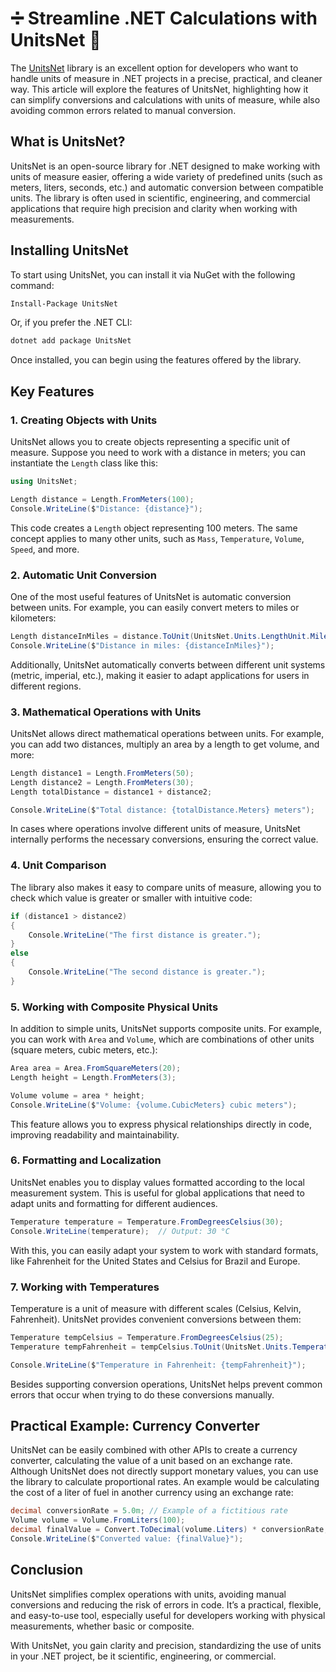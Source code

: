 # ➗ Streamline .NET Calculations with UnitsNet 🧮

The [UnitsNet](https://github.com/angularsen/UnitsNet) library is an excellent option for developers who want to handle units of measure in .NET projects in a precise, practical, and cleaner way. This article will explore the features of UnitsNet, highlighting how it can simplify conversions and calculations with units of measure, while also avoiding common errors related to manual conversion.

## What is UnitsNet?

UnitsNet is an open-source library for .NET designed to make working with units of measure easier, offering a wide variety of predefined units (such as meters, liters, seconds, etc.) and automatic conversion between compatible units. The library is often used in scientific, engineering, and commercial applications that require high precision and clarity when working with measurements.

## Installing UnitsNet

To start using UnitsNet, you can install it via NuGet with the following command:

```bash
Install-Package UnitsNet
```

Or, if you prefer the .NET CLI:

```bash
dotnet add package UnitsNet
```

Once installed, you can begin using the features offered by the library.

## Key Features

### 1. Creating Objects with Units

UnitsNet allows you to create objects representing a specific unit of measure. Suppose you need to work with a distance in meters; you can instantiate the `Length` class like this:

```csharp
using UnitsNet;

Length distance = Length.FromMeters(100);
Console.WriteLine($"Distance: {distance}");
```

This code creates a `Length` object representing 100 meters. The same concept applies to many other units, such as `Mass`, `Temperature`, `Volume`, `Speed`, and more.

### 2. Automatic Unit Conversion

One of the most useful features of UnitsNet is automatic conversion between units. For example, you can easily convert meters to miles or kilometers:

```csharp
Length distanceInMiles = distance.ToUnit(UnitsNet.Units.LengthUnit.Mile);
Console.WriteLine($"Distance in miles: {distanceInMiles}");
```

Additionally, UnitsNet automatically converts between different unit systems (metric, imperial, etc.), making it easier to adapt applications for users in different regions.

### 3. Mathematical Operations with Units

UnitsNet allows direct mathematical operations between units. For example, you can add two distances, multiply an area by a length to get volume, and more:

```csharp
Length distance1 = Length.FromMeters(50);
Length distance2 = Length.FromMeters(30);
Length totalDistance = distance1 + distance2;

Console.WriteLine($"Total distance: {totalDistance.Meters} meters");
```

In cases where operations involve different units of measure, UnitsNet internally performs the necessary conversions, ensuring the correct value.

### 4. Unit Comparison

The library also makes it easy to compare units of measure, allowing you to check which value is greater or smaller with intuitive code:

```csharp
if (distance1 > distance2)
{
    Console.WriteLine("The first distance is greater.");
}
else
{
    Console.WriteLine("The second distance is greater.");
}
```

### 5. Working with Composite Physical Units

In addition to simple units, UnitsNet supports composite units. For example, you can work with `Area` and `Volume`, which are combinations of other units (square meters, cubic meters, etc.):

```csharp
Area area = Area.FromSquareMeters(20);
Length height = Length.FromMeters(3);

Volume volume = area * height;
Console.WriteLine($"Volume: {volume.CubicMeters} cubic meters");
```

This feature allows you to express physical relationships directly in code, improving readability and maintainability.

### 6. Formatting and Localization

UnitsNet enables you to display values formatted according to the local measurement system. This is useful for global applications that need to adapt units and formatting for different audiences.

```csharp
Temperature temperature = Temperature.FromDegreesCelsius(30);
Console.WriteLine(temperature);  // Output: 30 °C
```

With this, you can easily adapt your system to work with standard formats, like Fahrenheit for the United States and Celsius for Brazil and Europe.

### 7. Working with Temperatures

Temperature is a unit of measure with different scales (Celsius, Kelvin, Fahrenheit). UnitsNet provides convenient conversions between them:

```csharp
Temperature tempCelsius = Temperature.FromDegreesCelsius(25);
Temperature tempFahrenheit = tempCelsius.ToUnit(UnitsNet.Units.TemperatureUnit.DegreeFahrenheit);

Console.WriteLine($"Temperature in Fahrenheit: {tempFahrenheit}");
```

Besides supporting conversion operations, UnitsNet helps prevent common errors that occur when trying to do these conversions manually.

## Practical Example: Currency Converter

UnitsNet can be easily combined with other APIs to create a currency converter, calculating the value of a unit based on an exchange rate. Although UnitsNet does not directly support monetary values, you can use the library to calculate proportional rates. An example would be calculating the cost of a liter of fuel in another currency using an exchange rate:

```csharp
decimal conversionRate = 5.0m; // Example of a fictitious rate
Volume volume = Volume.FromLiters(100);
decimal finalValue = Convert.ToDecimal(volume.Liters) * conversionRate;
Console.WriteLine($"Converted value: {finalValue}");
```

## Conclusion

UnitsNet simplifies complex operations with units, avoiding manual conversions and reducing the risk of errors in code. It’s a practical, flexible, and easy-to-use tool, especially useful for developers working with physical measurements, whether basic or composite.

With UnitsNet, you gain clarity and precision, standardizing the use of units in your .NET project, be it scientific, engineering, or commercial.
